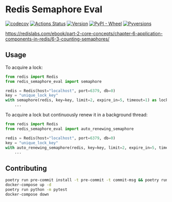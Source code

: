 # Redis Semaphore Eval

[![codecov](https://codecov.io/gh/wakemaster39/redis-semaphore-eval/branch/master/graph/badge.svg?token=BHTUPI4A0A)](https://codecov.io/gh/wakemaster39/redis-semaphore-eval)
[![Actions Status](https://github.com/wakemaster39/redis-semaphore-eval/workflows/Tests/badge.svg)](https://github.comwakemaster39/redis-semaphore-eval/actions)
[![Version](https://img.shields.io/pypi/v/redis-semaphore-eval)](https://pypi.org/project/redis-semaphore-eval/)
[![PyPI - Wheel](https://img.shields.io/pypi/wheel/redis-semaphore-eval.svg)](https://pypi.org/project/redis-semaphore-eval/)
[![Pyversions](https://img.shields.io/pypi/pyversions/redis-semaphore-eval.svg)](https://pypi.org/project/redis-semaphore-eval/)

https://redislabs.com/ebook/part-2-core-concepts/chapter-6-application-components-in-redis/6-3-counting-semaphores/

## Usage
To acquire a lock:
```python
from redis import Redis
from redis_semaphore_eval import semaphore

redis = Redis(host="localhost", port=6379, db=0)
key = "unique_lock_key"
with semaphore(redis, key=key, limit=2, expire_in=5, timeout=1) as lock_id:
    ...
```

To acquire a lock but continuously renew it in a background thread:
```python
from redis import Redis
from redis_semaphore_eval import auto_renewing_semaphore

redis = Redis(host="localhost", port=6379, db=0)
key = "unique_lock_key"
with auto_renewing_semaphore(redis, key=key, limit=2, expire_in=5, timeout=1, auto_renewal_interval=4) as lock_id:
    ...
```



## Contributing

```bash
poetry run pre-commit install -t pre-commit -t commit-msg && poetry run pre-commit run --all
docker-compose up -d
poetry run python -m pytest
docker-compose down
```

